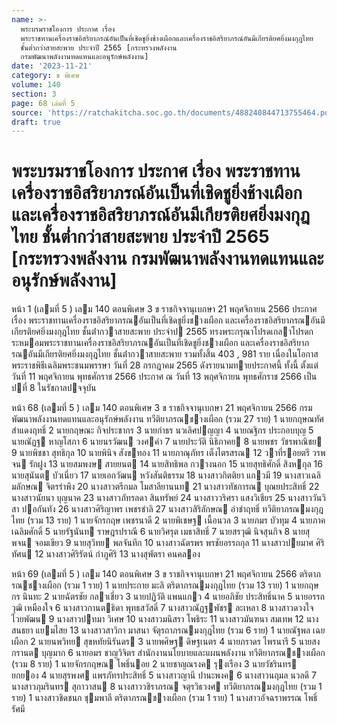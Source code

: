 ```yaml
---
name: >-
  พระบรมราชโองการ ประกาศ เรื่อง
  พระราชทานเครื่องราชอิสริยาภรณ์อันเป็นที่เชิดชูยิ่งช้างเผือกและเครื่องราชอิสริยาภรณ์อันมีเกียรติยศยิ่งมงกุฎไทย
  ชั้นต่ำกว่าสายสะพาย ประจำปี 2565 [กระทรวงพลังงาน
  กรมพัฒนาพลังงานทดแทนและอนุรักษ์พลังงาน]
date: '2023-11-21'
category: ข พิเศษ
volume: 140
section: 3
page: 68 เล่มที่ 5
source: 'https://ratchakitcha.soc.go.th/documents/488240844713755464.pdf'
draft: true
---
```


# พระบรมราชโองการ ประกาศ เรื่อง พระราชทานเครื่องราชอิสริยาภรณ์อันเป็นที่เชิดชูยิ่งช้างเผือกและเครื่องราชอิสริยาภรณ์อันมีเกียรติยศยิ่งมงกุฎไทย ชั้นต่ำกว่าสายสะพาย ประจำปี 2565 [กระทรวงพลังงาน กรมพัฒนาพลังงานทดแทนและอนุรักษ์พลังงาน]

หน้า 1 (เลมที่ 5 ) เลม 140 ตอนพิเศษ 3 ข ราชกิจจานุเบกษา 21 พฤศจิกายน 2566 ประกาศ เรื่อง พระราชทานเครื่องราชอิสริยาภรณอันเป็นที่เชิดชูยิ่งชางเผือก และเครื่องราชอิสริยาภรณอันมีเกียรติยศยิ่งมงกุฎไทย ชั้นต่ํากวาสายสะพาย ประจําป 2565 ทรงพระกรุณาโปรดเกลาโปรดกระหมอมพระราชทานเครื่องราชอิสริยาภรณอันเป็นที่เชิดชูยิ่งชางเผือก และเครื่องราชอิสริยาภรณอันมีเกียรติยศยิ่งมงกุฎไทย ชั้นต่ํากวาสายสะพาย รวมทั้งสิ้น 403 , 981 ราย เนื่องในโอกาสพระราชพิธีเฉลิมพระชนมพรรษา วันที่ 28 กรกฎาคม 2565 ดังรายนามทายประกาศนี้ ทั้งนี้ ตั้งแต่วันที่ 11 พฤศจิกายน พุทธศักราช 2566 ประกาศ ณ วันที่ 13 พฤศจิกายน พุทธศักราช 2566 เป็นปที่ 8 ในรัชกาลปจจุบัน

หน้า 68 (เลมที่ 5 ) เลม 140 ตอนพิเศษ 3 ข ราชกิจจานุเบกษา 21 พฤศจิกายน 2566 กรมพัฒนาพลังงานทดแทนและอนุรักษ์พลังงาน ทวีติยาภรณชางเผือก (รวม 27 ราย) 1 นายกฤษณทัศ สําแดงฤทธิ์ 2 นายกฤษณะ กิจประชากร 3 นายกําธร นวเลิศปญญา 4 นายณฐิกร ประกอบบุญ 5 นายณัฏฐ หาญโสภา 6 นายนรวัฒน วงศคํา 7 นายประวัติ นิธิภาคย 8 นายพชร วัชรพาณิชย 9 นายพิชชา สุทธิกุล 10 นายพินิจ สังขทอง 11 นายภาณุภัทร เต็งไตรสรณ 12 วาที่รอยตรี วรพจน รักฝูง 13 นายสมพงษ สายยนต 14 นายสิทธิพล กวางนอก 15 นายสุทธิศักดิ์ สิงหกุล 16 นายสุนันต บัวเนี่ยว 17 นายเอกวัฒน หวังสันติธรรม 18 นางสาวกิตติยา แกวมี 19 นางสาวเฉลิมลักษณ จิตรรําพึง 20 นางสาวตรีกมล โมสาลียานนท 21 นางสาวทัชการณ บุณยประสิทธิ์ 22 นางสาวนัยนา บุญนาค 23 นางสาวภัทรลดา สินทรัพย์ 24 นางสาววริศรา แสงวิเชียร 25 นางสาววันวิสา ปอกันทัง 26 นางสาวศิริญาพร เพชรชําลิ 27 นางสาวสิริลักษณ อําชําฤทธิ์ ทวีติยาภรณมงกุฎไทย (รวม 13 ราย) 1 นายจักรกฤษ เพชรนาดี 2 นายพิเชษฐ เนื้อนวล 3 นายภมร บัวทุม 4 นายภาค เฉลิมศักดิ์ 5 นายรัฐนันท ราษฎรปราณี 6 นายวิศรุต เมธาสิทธิ์ 7 นายสรวุฒิ นิจสุนกิจ 8 นายสุพจน จอมเขียว 9 นายสุวิทย พลจันทึก 10 นางสาวฉัตรพร พรชัยอรรถกุล 11 นางสาวปยมาศ ศิริทัศน 12 นางสาวศิริรัตน์ กําภูศิริ 13 นางสุพัตรา คนคลอง

หน้า 69 (เลมที่ 5 ) เลม 140 ตอนพิเศษ 3 ข ราชกิจจานุเบกษา 21 พฤศจิกายน 2566 ตริตาภรณชางเผือก (รวม 1 ราย) 1 นายประกาย มะลิ ตริตาภรณมงกุฎไทย (รวม 13 ราย) 1 นายกฤษกร นินทะ 2 นายฉัตรชัย กลาเชี่ยว 3 นายปฏิวัติ แพนแกว 4 นายอภิชัย ประสิทธิ์นาค 5 นายอรรถวุฒิ เหมืองใจ 6 นางสาวกานตธิดา พุทธสวัสดิ์ 7 นางสาวณัฏฐพัชร ละเหลา 8 นางสาวดวงใจ ไวยพัฒน 9 นางสาวปทมา วิเศษ 10 นางสาวมนิสรา โพธิระ 11 นางสาวมันฑนา สมเทพ 12 นางสนธยา แยมไสย 13 นางสาวสาวิกา มาสนา จัตุรถาภรณมงกุฎไทย (รวม 6 ราย) 1 นายณัฐพล เฉยเผือก 2 นายนพวิทย สุขหทัยนิรันดร 3 นายพศิษฐ ดิษฐเนตร 4 นายภราดร ไพรนารี 5 นายสงกรานต บุญมาก 6 นายอมร ชาญวิจิตร สํานักงานนโยบายและแผนพลังงาน ทวีติยาภรณชางเผือก (รวม 8 ราย) 1 นายจักรกฤษณ โพธิ์นอย 2 นายชาญณรงค รุงเรือง 3 นายวัชรินทร ยกยอง 4 นายสุรพงศ แพรภัทรประสิทธิ์ 5 นางสาวญานี ปานะพงค 6 นางสาวนฤมล นวลดี 7 นางสาวภุมรินทร สุกาวาสน 8 นางสาววชิราภรณ จตุรวิธวงศ ทวีติยาภรณมงกุฎไทย (รวม 1 ราย) 1 นางสาวชิดชนก ชุมพาลี ตริตาภรณชางเผือก (รวม 1 ราย) 1 นางสาวอัจฉราพรรณ โพธิ์รัศมี
